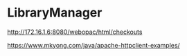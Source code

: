 # LibraryManager
http://172.16.1.6:8080/webopac/html/checkouts

https://www.mkyong.com/java/apache-httpclient-examples/
